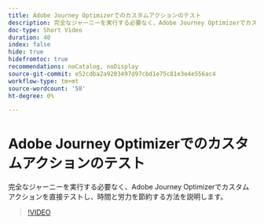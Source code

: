 ```yaml
---
title: Adobe Journey Optimizerでのカスタムアクションのテスト
description: 完全なジャーニーを実行する必要なく、Adobe Journey Optimizerでカスタムアクションを直接テストし、時間と労力を節約する方法を説明します。
doc-type: Short Video
duration: 40
index: false
hide: true
hidefromtoc: true
recommendations: noCatalog, noDisplay
source-git-commit: e52cdba2a9203497d97cbd1e75c81e3e4e556ac4
workflow-type: tm+mt
source-wordcount: '58'
ht-degree: 0%

---
```



# Adobe Journey Optimizerでのカスタムアクションのテスト

完全なジャーニーを実行する必要なく、Adobe Journey Optimizerでカスタムアクションを直接テストし、時間と労力を節約する方法を説明します。

<!-- 62_S522_3442522_39_testing-custom-actions-in-adobe-journey-optimizer -->
>[!VIDEO](https://video.tv.adobe.com/v/3458211/?learn=on&enablevpops=true)
